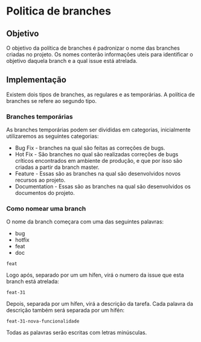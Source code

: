 # Politica de branches

## Objetivo

O objetivo da política de branches é padronizar o nome das branches criadas no projeto. Os nomes conterão informações uteis para identificar o objetivo daquela branch e a qual issue está atrelada.

## Implementação

Existem dois tipos de branches, as regulares e as temporárias. A política de branches se refere ao segundo tipo.

### Branches temporárias

As branches temporárias podem ser divididas em categorias, inicialmente utilizaremos as seguintes categorias:

- Bug Fix - branches na qual são feitas as correções de bugs.
- Hot Fix - São branches no qual são realizadas correções de bugs críticos encontrados em ambiente de produção, e que por isso são criadas a partir da branch master.
- Feature - Essas são as branches na qual são desenvolvidos novos recursos ao projeto.
- Documentation - Essas são as branches na qual são desenvolvidos os documentos do projeto.

### Como nomear uma branch

O nome da branch começara com uma das seguintes palavras:

- bug
- hotfix
- feat
- doc

```
feat
```

Logo após, separado por um um hífen, virá o numero da issue que esta branch está atrelada:

```
feat-31
```

Depois, separada por um hífen, virá a descrição da tarefa. Cada palavra da descrição também será separada por um hifén:

```
feat-31-nova-funcionalidade
```

Todas as palavras serão escritas com letras minúsculas.

